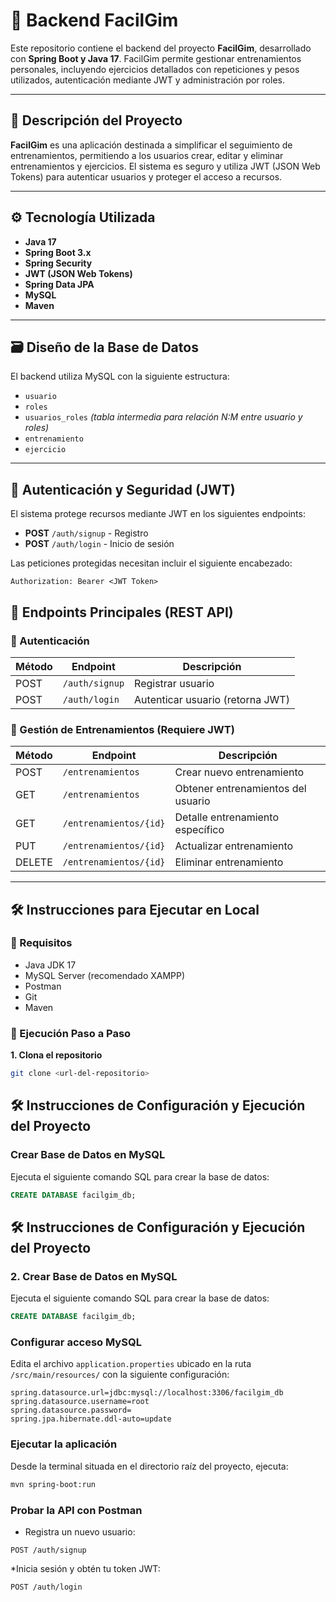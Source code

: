 # 🚀 Backend FacilGim

Este repositorio contiene el backend del proyecto **FacilGim**, desarrollado con **Spring Boot y Java 17**. FacilGim permite gestionar entrenamientos personales, incluyendo ejercicios detallados con repeticiones y pesos utilizados, autenticación mediante JWT y administración por roles.

---

## 📌 Descripción del Proyecto

**FacilGim** es una aplicación destinada a simplificar el seguimiento de entrenamientos, permitiendo a los usuarios crear, editar y eliminar entrenamientos y ejercicios. El sistema es seguro y utiliza JWT (JSON Web Tokens) para autenticar usuarios y proteger el acceso a recursos.

---

## ⚙️ Tecnología Utilizada

- **Java 17**
- **Spring Boot 3.x**
- **Spring Security**
- **JWT (JSON Web Tokens)**
- **Spring Data JPA**
- **MySQL**
- **Maven**

---

## 🗃️ Diseño de la Base de Datos

El backend utiliza MySQL con la siguiente estructura:

- `usuario`
- `roles`
- `usuarios_roles` *(tabla intermedia para relación N:M entre usuario y roles)*
- `entrenamiento`
- `ejercicio`

---

## 🔐 Autenticación y Seguridad (JWT)

El sistema protege recursos mediante JWT en los siguientes endpoints:

- **POST** `/auth/signup` - Registro
- **POST** `/auth/login` - Inicio de sesión

Las peticiones protegidas necesitan incluir el siguiente encabezado:

```http
Authorization: Bearer <JWT Token>
```
## 📍 Endpoints Principales (REST API)

### 🔹 Autenticación

| Método | Endpoint       | Descripción                         |
|--------|----------------|-------------------------------------|
| POST   | `/auth/signup` | Registrar usuario                   |
| POST   | `/auth/login`  | Autenticar usuario (retorna JWT)    |

### 🔹 Gestión de Entrenamientos (Requiere JWT)

| Método | Endpoint                  | Descripción                             |
|--------|---------------------------|-----------------------------------------|
| POST   | `/entrenamientos`         | Crear nuevo entrenamiento               |
| GET    | `/entrenamientos`         | Obtener entrenamientos del usuario      |
| GET    | `/entrenamientos/{id}`    | Detalle entrenamiento específico        |
| PUT    | `/entrenamientos/{id}`    | Actualizar entrenamiento                |
| DELETE | `/entrenamientos/{id}`    | Eliminar entrenamiento                  |

---

## 🛠️ Instrucciones para Ejecutar en Local

### 🔸 Requisitos

- Java JDK 17
- MySQL Server (recomendado XAMPP)
- Postman
- Git
- Maven

### 🔸 Ejecución Paso a Paso

**1. Clona el repositorio**

```bash
git clone <url-del-repositorio>
```

## 🛠️ Instrucciones de Configuración y Ejecución del Proyecto

### Crear Base de Datos en MySQL

Ejecuta el siguiente comando SQL para crear la base de datos:

```sql
CREATE DATABASE facilgim_db;
```
## 🛠️ Instrucciones de Configuración y Ejecución del Proyecto

### 2. Crear Base de Datos en MySQL

Ejecuta el siguiente comando SQL para crear la base de datos:

```sql
CREATE DATABASE facilgim_db;
```

###  Configurar acceso MySQL

Edita el archivo `application.properties` ubicado en la ruta `/src/main/resources/` con la siguiente configuración:

```properties
spring.datasource.url=jdbc:mysql://localhost:3306/facilgim_db
spring.datasource.username=root
spring.datasource.password=
spring.jpa.hibernate.ddl-auto=update
```


###  Ejecutar la aplicación

Desde la terminal situada en el directorio raíz del proyecto, ejecuta:

```bash
mvn spring-boot:run
```

### Probar la API con Postman
 * Registra un nuevo usuario:

```http
POST /auth/signup
```

 *Inicia sesión y obtén tu token JWT:
 ```http
POST /auth/login
```



